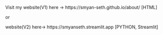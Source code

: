 <p>Visit my website(V1) here -> https://smyan-seth.github.io/about/ [HTML]</p>
<p>or</p> 
<p></p>website(V2) here-> https://smyanseth.streamlit.app [PYTHON, Streamlit]</p>

